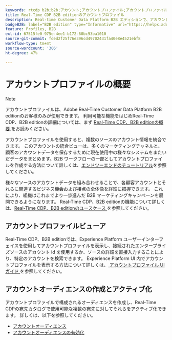 ```yaml
---
keywords: rtcdp b2b;b2b;アカウント;アカウントプロファイル;アカウントプロファイル rtcdp;real-time customer data platform;
title: Real-Time CDP B2B editionのアカウントプロファイル
description: Real-time Customer Data Platform B2B エディションで、アカウントプロファイルを使用して、複数のソースからアカウント情報を統合する方法を説明します。
badgeB2B: label="B2B edition" type="Informative" url="https://helpx.adobe.com/jp/legal/product-descriptions/real-time-customer-data-platform-b2b-edition-prime-and-ultimate-packages.html newtab=true"
feature: Profiles, B2B
exl-id: 67515fe0-975e-4ee1-b172-60bc93ba1010
source-git-commit: fded2f25f76e396cd49702431fa40e8e4521ebf8
workflow-type: tm+mt
source-wordcount: '306'
ht-degree: 47%

---
```


# アカウントプロファイルの概要

>[!NOTE]
>
>アカウントプロファイルは、Adobe Real-Time Customer Data Platform B2B editionのお客様のみが使用できます。 利用可能な機能をはじめReal-Time CDP、B2B editionの詳細については、まず [Real-Time CDP、B2B editionの概要 ](../b2b-overview.md) をお読みください。

アカウントプロファイルを使用すると、複数のソースのアカウント情報を統合できます。 このアカウントの統合ビューは、多くのマーケティングチャネルと、顧客のアカウントデータを保存するために現在使用中の様々なシステムをまたいだデータをまとめます。B2B ワークフローの一部としてアカウントプロファイルを作成する方法について詳しくは、[エンドツーエンドのチュートリアル](../b2b-tutorial.md)を参照してください。

様々なソースのアカウントデータを組み合わせることで、各顧客アカウントとそれらに関連するビジネス機会および接点の全体像を詳細に把握できます。 これにより、組織はこれまでより一歩進んだ B2B マーケティングキャンペーンを展開できるようになります。 Real-Time CDP、B2B editionの機能について詳しくは、[Real-Time CDP、B2B editionのユースケース ](../b2b-use-case.md) を参照してください。

## アカウントプロファイルビューア

Real-Time CDP、B2B editionでは、Experience Platform ユーザーインターフェイスを使用してアカウントプロファイルを表示し、接続されたエンタープライズソースのアカウント id を使用するか、ソースの詳細を直接入力することにより、特定のアカウントを検索できます。 Experience Platform UI 内でアカウントプロファイルを表示する方法について詳しくは、[ アカウントプロファイル UI ガイド ](account-profile-ui-guide.md) を参照してください。

## アカウントオーディエンスの作成とアクティブ化

アカウントプロファイルで構成されるオーディエンスを作成し、Real-Time CDPの宛先カタログで使用可能な複数の宛先に対してそれらをアクティブ化できます。 詳しくは、以下を参照してください。

* [アカウントオーディエンス](/help/segmentation/types/account-audiences.md)
* [アカウントオーディエンスの有効化](/help/destinations/ui/activate-account-audiences.md)
